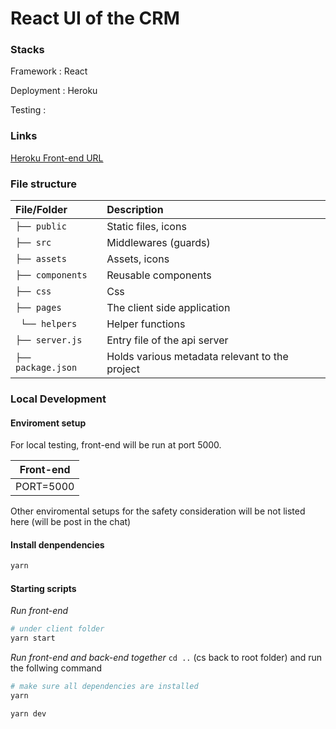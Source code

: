 # React UI of the CRM

### Stacks

Framework : React

Deployment : Heroku

Testing :

### Links

[Heroku Front-end URL](https://it-project-connected.herokuapp.com)

### File structure

| File/Folder        | Description                                    |
| :----------------- | :--------------------------------------------- |
| `├── public`       | Static files, icons                            |
| `├── src`          | Middlewares (guards)                           |
| `├── assets`       | Assets, icons                                  |
| `├── components`   | Reusable components                            |
| `├── css`          | Css                                            |
| `├── pages`        | The client side application                    |
| ` └── helpers`     | Helper functions                               |
| `├── server.js`    | Entry file of the api server                   |
| `├── package.json` | Holds various metadata relevant to the project |

### Local Development

#### Enviroment setup

For local testing, front-end will be run at port 5000.

| Front-end |
| --------- |
| PORT=5000 |

Other enviromental setups for the safety consideration will be not listed here (will be post in the chat)

#### Install denpendencies

```bash
yarn
```

#### Starting scripts

_Run front-end_

```bash
# under client folder
yarn start
```

_Run front-end and back-end together_
`cd ..` (cs back to root folder) and run the follwing command

```bash
# make sure all dependencies are installed
yarn

yarn dev
```
